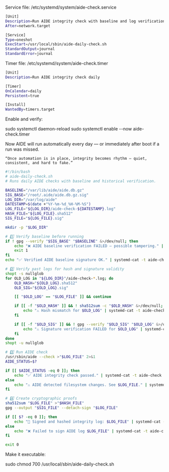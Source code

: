 
Service file: /etc/systemd/system/aide-check.service
```bash
[Unit]
Description=Run AIDE integrity check with baseline and log verification
After=network.target

[Service]
Type=oneshot
ExecStart=/usr/local/sbin/aide-daily-check.sh
StandardOutput=journal
StandardError=journal
```
Timer file: /etc/systemd/system/aide-check.timer
```bash
[Unit]
Description=Run AIDE integrity check daily

[Timer]
OnCalendar=daily
Persistent=true

[Install]
WantedBy=timers.target
```
Enable and verify:

sudo systemctl daemon-reload
sudo systemctl enable --now aide-check.timer

Now AIDE will run automatically every day — or immediately after boot if a run was missed.

    “Once automation is in place, integrity becomes rhythm — quiet, consistent, and hard to fake.”
```bash
#!/bin/bash
# aide-daily-check.sh
# Runs daily AIDE checks with baseline and historical verification.

BASELINE="/var/lib/aide/aide.db.gz"
SIG_BASE="/root/.aide/aide.db.gz.sig"
LOG_DIR="/var/log/aide"
DATESTAMP=$(date +"%Y-%m-%d_%H-%M-%S")
LOG_FILE="${LOG_DIR}/aide-check-${DATESTAMP}.log"
HASH_FILE="${LOG_FILE}.sha512"
SIG_FILE="${LOG_FILE}.sig"

mkdir -p "$LOG_DIR"

# 1️⃣ Verify baseline before running
if ! gpg --verify "$SIG_BASE" "$BASELINE" &>/dev/null; then
    echo "❌ AIDE baseline verification FAILED — possible tampering." | systemd-cat -t aide-check -p err
    exit 1
fi
echo "✅ Verified AIDE baseline signature OK." | systemd-cat -t aide-check -p info

# 2️⃣ Verify past logs for hash and signature validity
shopt -s nullglob
for OLD_LOG in "${LOG_DIR}"/aide-check-*.log; do
    OLD_HASH="${OLD_LOG}.sha512"
    OLD_SIG="${OLD_LOG}.sig"

    [[ "$OLD_LOG" == "$LOG_FILE" ]] && continue

    if [[ -f "$OLD_HASH" ]] && ! sha512sum -c "$OLD_HASH" &>/dev/null; then
        echo "⚠️ Hash mismatch for $OLD_LOG" | systemd-cat -t aide-check -p warning
    fi

    if [[ -f "$OLD_SIG" ]] && ! gpg --verify "$OLD_SIG" "$OLD_LOG" &>/dev/null; then
        echo "⚠️ Signature verification FAILED for $OLD_LOG" | systemd-cat -t aide-check -p warning
    fi
done
shopt -u nullglob

# 3️⃣ Run AIDE check
/usr/sbin/aide --check >"$LOG_FILE" 2>&1
AIDE_STATUS=$?

if [[ $AIDE_STATUS -eq 0 ]]; then
    echo "✅ AIDE integrity check passed." | systemd-cat -t aide-check -p info
else
    echo "⚠️ AIDE detected filesystem changes. See $LOG_FILE." | systemd-cat -t aide-check -p warning
fi

# 4️⃣ Create cryptographic proofs
sha512sum "$LOG_FILE" >"$HASH_FILE"
gpg --output "$SIG_FILE" --detach-sign "$LOG_FILE"

if [[ $? -eq 0 ]]; then
    echo "🧾 Signed and hashed integrity log: $LOG_FILE" | systemd-cat -t aide-check -p info
else
    echo "❌ Failed to sign AIDE log $LOG_FILE" | systemd-cat -t aide-check -p err
fi

exit 0
```
Make it executable:

sudo chmod 700 /usr/local/sbin/aide-daily-check.sh


